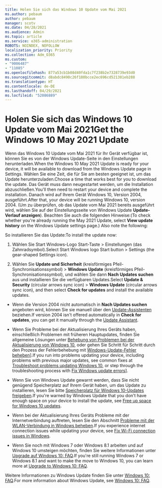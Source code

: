```yaml
---
title: Holen Sie sich das Windows 10 Update vom Mai 2021
ms.author: pebaum
author: pebaum
manager: scotv
ms.date: 04/28/2021
ms.audience: Admin
ms.topic: article
ms.service: o365-administration
ROBOTS: NOINDEX, NOFOLLOW
localization_priority: Priority
ms.collection: Adm_O365
ms.custom:
- "9006487"
- "11085"
ms.openlocfilehash: 877a53cb1b08d40fda1c7f238b2e7328739e93d0
ms.sourcegitcommit: d8abdc8490c26f180bcce2ec696cd521381eb288
ms.translationtype: HT
ms.contentlocale: de-DE
ms.lasthandoff: 04/29/2021
ms.locfileid: "52086889"
---
```

# <a name="get-the-windows-10-may-2021-update"></a><span data-ttu-id="01578-102">Holen Sie sich das Windows 10 Update vom Mai 2021</span><span class="sxs-lookup"><span data-stu-id="01578-102">Get the Windows 10 May 2021 Update</span></span>

<span data-ttu-id="01578-103">Wenn das Windows 10 Update vom Mai 2021 für Ihr Gerät verfügbar ist, können Sie es von der Windows Update-Seite in den Einstellungen herunterladen.</span><span class="sxs-lookup"><span data-stu-id="01578-103">When the Windows 10 May 2021 Update is ready for your device, it will be available to download from the Windows Update page in Settings.</span></span> <span data-ttu-id="01578-104">Wählen Sie eine Zeit, die für Sie am besten geeignet ist, um das Update herunterzuladen.</span><span class="sxs-lookup"><span data-stu-id="01578-104">Choose a time that works best for you to download the update.</span></span> <span data-ttu-id="01578-105">Das Gerät muss dann neugestartet werden, um die Installation abzuschließen.</span><span class="sxs-lookup"><span data-stu-id="01578-105">You'll then need to restart your device and complete the installation.</span></span> <span data-ttu-id="01578-106">Danach wird auf Ihrem Gerät Windows 10, Version 2004, ausgeführt.</span><span class="sxs-lookup"><span data-stu-id="01578-106">After that, your device will be running Windows 10, version 2004.</span></span> <span data-ttu-id="01578-107">(Um zu überprüfen, ob das Update vom Mai 2021 bereits ausgeführt wird, wählen Sie auf der Einstellungsseite von Windows Update **Update-Verlauf anzeigen**). Beachten Sie auch die folgenden Hinweise:</span><span class="sxs-lookup"><span data-stu-id="01578-107">(To check whether you're already running the May 2021 Update, select **View update history** on the Windows Update settings page.) Also note the following:</span></span>  

<span data-ttu-id="01578-108">So installieren Sie das Update:</span><span class="sxs-lookup"><span data-stu-id="01578-108">To install the update now:</span></span>

1. <span data-ttu-id="01578-109">Wählen Sie Start Windows-Logo Start-Taste > Einstellungen (das Zahnradsymbol).</span><span class="sxs-lookup"><span data-stu-id="01578-109">Select Start Windows logo Start button > Settings (the gear-shaped Settings icon).</span></span>

1. <span data-ttu-id="01578-110">Wählen Sie **Update und Sicherheit** (kreisförmiges Pfeil-Synchronisationssymbol) > **Windows Update** (kreisförmiges Pfeil-Synchronisationssymbol), und wählen Sie dann **Nach Updates suchen** aus und installieren Sie die verfügbaren Updates.</span><span class="sxs-lookup"><span data-stu-id="01578-110">Select **Update & Security** (circular arrows sync icon) > **Windows Update** (circular arrows sync icon), and then select **Check for updates** and install the available updates.</span></span> 

- <span data-ttu-id="01578-111">Wenn die Version 2004 nicht automatisch in **Nach Updates suchen** angeboten wird, können Sie sie manuell über den [Update-Assistenten](https://www.microsoft.com/software-download/windows10) beziehen.</span><span class="sxs-lookup"><span data-stu-id="01578-111">If version 2004 isn't offered automatically in **Check for updates**, you can get it manually through the [Update Assistant](https://www.microsoft.com/software-download/windows10).</span></span>

- <span data-ttu-id="01578-112">Wenn Sie Probleme bei der Aktualisierung Ihres Geräts haben, einschließlich Problemen mit früheren Hauptupdates, finden Sie allgemeine Lösungen unter [Behebung von Problemen bei der Aktualisierung von Windows 10](https://support.microsoft.com/windows/troubleshoot-problems-updating-windows-10-188c2b0f-10a7-d72f-65b8-32d177eb136c), oder gehen Sie Schritt für Schritt durch den Prozess der Fehlerbehebung mit [Windows-Update-Fehler beheben](https://support.microsoft.com/sbs/windows/fix-windows-update-errors-18b693b5-7818-5825-8a7e-2a4a37d6d787)].</span><span class="sxs-lookup"><span data-stu-id="01578-112">If you run into problems updating your device, including problems with previous major updates, see common fixes at [Troubleshoot problems updating Windows 10](https://support.microsoft.com/windows/troubleshoot-problems-updating-windows-10-188c2b0f-10a7-d72f-65b8-32d177eb136c), or step through the troubleshooting process with [Fix Windows update errors](https://support.microsoft.com/sbs/windows/fix-windows-update-errors-18b693b5-7818-5825-8a7e-2a4a37d6d787)].</span></span>

- <span data-ttu-id="01578-113">Wenn Sie von Windows Update gewarnt werden, dass Sie nicht genügend Speicherplatz auf Ihrem Gerät haben, um das Update zu installieren, lesen Sie bitte [Speicherplatz für Windows 10-Updates freigeben](https://support.microsoft.com/help/4013876).</span><span class="sxs-lookup"><span data-stu-id="01578-113">If you're warned by Windows Update that you don't have enough space on your device to install the update, see [Free up space for Windows 10 updates](https://support.microsoft.com/help/4013876).</span></span>

- <span data-ttu-id="01578-114">Wenn bei der Aktualisierung Ihres Geräts Probleme mit der Internetverbindung auftreten, lesen Sie den Abschnitt [Probleme mit der WLAN-Verbindung in Windows beheben](https://support.microsoft.com/windows/fix-wi-fi-connection-issues-in-windows-9424a1f7-6a3b-65a6-4d78-7f07eee84d2c).</span><span class="sxs-lookup"><span data-stu-id="01578-114">If you experience internet connection issues while updating your device, see [Fix Wi-Fi connection issues in Windows](https://support.microsoft.com/windows/fix-wi-fi-connection-issues-in-windows-9424a1f7-6a3b-65a6-4d78-7f07eee84d2c).</span></span>

- <span data-ttu-id="01578-115">Wenn Sie noch mit Windows 7 oder Windows 8.1 arbeiten und auf Windows 10 umsteigen möchten, finden Sie weitere Informationen unter [Upgrade auf Windows 10: FAQ](https://support.microsoft.com/windows/upgrade-to-windows-10-faq-cce52341-7943-594e-72ce-e1cf00382445).</span><span class="sxs-lookup"><span data-stu-id="01578-115">If you're still running Windows 7 or Windows 8.1 and want to make the move to Windows 10, you can learn more at [Upgrade to Windows 10: FAQ](https://support.microsoft.com/windows/upgrade-to-windows-10-faq-cce52341-7943-594e-72ce-e1cf00382445).</span></span>

<span data-ttu-id="01578-116">Weitere Informationen zu Windows Update finden Sie unter [Windows 10: FAQ](https://support.microsoft.com/windows/windows-update-faq-8a903416-6f45-0718-f5c7-375e92dddeb2).</span><span class="sxs-lookup"><span data-stu-id="01578-116">For more information about Windows Update, see [Windows 10: FAQ](https://support.microsoft.com/windows/windows-update-faq-8a903416-6f45-0718-f5c7-375e92dddeb2).</span></span>


